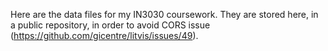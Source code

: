 Here are the data files for my IN3030 coursework. They are stored here, in a public repository, in order to avoid CORS issue (https://github.com/gicentre/litvis/issues/49).